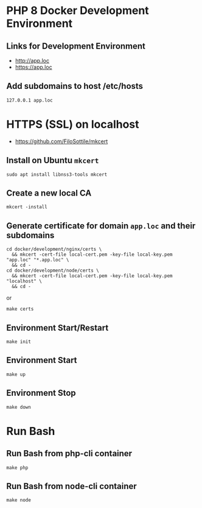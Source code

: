 # PHP 8 Docker Development Environment


## Links for Development Environment
- http://app.loc
- https://app.loc


## Add subdomains to host /etc/hosts
~~~shell
127.0.0.1 app.loc
~~~

# HTTPS (SSL) on localhost
- https://github.com/FiloSottile/mkcert

## Install on Ubuntu `mkcert`
~~~shell
sudo apt install libnss3-tools mkcert
~~~

## Create a new local CA
~~~shell
mkcert -install
~~~

## Generate certificate for domain `app.loc` and their subdomains
~~~shell
cd docker/development/nginx/certs \
  && mkcert -cert-file local-cert.pem -key-file local-key.pem "app.loc" "*.app.loc" \
  && cd -
cd docker/development/node/certs \
  && mkcert -cert-file local-cert.pem -key-file local-key.pem "localhost" \
  && cd -
~~~
or
~~~shell
make certs
~~~


## Environment Start/Restart
~~~shell
make init
~~~

## Environment Start
~~~shell
make up
~~~

## Environment Stop
~~~shell
make down
~~~


# Run Bash

## Run Bash from php-cli container
~~~shell
make php
~~~

## Run Bash from node-cli container
~~~shell
make node
~~~